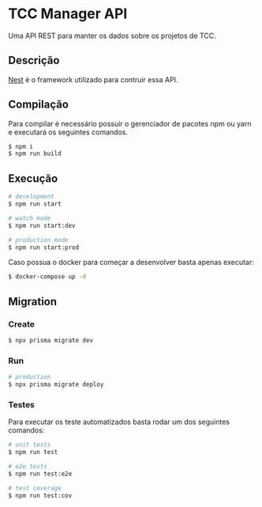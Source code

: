 # TCC Manager API
Uma API REST para manter os dados sobre os projetos de TCC.

## Descrição

[Nest](https://github.com/nestjs/nest) é o framework utilizado para contruir essa API.

## Compilação

Para compilar é necessário possuir o gerenciador de pacotes npm ou yarn
e executará os seguintes comandos.

```bash
$ npm i
$ npm run build
```

## Execução
```bash
# development
$ npm run start

# watch mode
$ npm run start:dev

# production mode
$ npm run start:prod
```

Caso possua o docker para começar a desenvolver basta apenas executar:

```bash
$ docker-compose up -d
```

## Migration

### Create

```bash
$ npx prisma migrate dev
```

### Run
```bash
# production
$ npx prisma migrate deploy
```

### Testes
Para executar os teste automatizados basta rodar um dos seguintes comandos:

```bash
# unit tests
$ npm run test

# e2e tests
$ npm run test:e2e

# test coverage
$ npm run test:cov
```